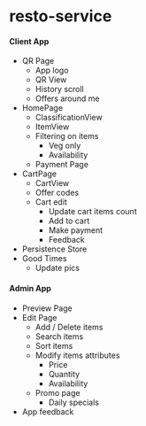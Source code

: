 # resto-service

#### Client App
* QR Page
  * App logo
  * QR View
  * History scroll
  * Offers around me
* HomePage
  * ClassificationView
  * ItemView
  * Filtering on items
    * Veg only
    * Availability
  * Payment Page
* CartPage
  * CartView
  * Offer codes
  * Cart edit
    * Update cart items count
    * Add to cart
    * Make payment
    * Feedback
* Persistence Store
* Good Times
  * Update pics
 
 #### Admin App
 * Preview Page
 * Edit Page
   * Add / Delete items
   * Search items
   * Sort items
   * Modify items attributes
     * Price
     * Quantity
     * Availability
   * Promo page
     * Daily specials
 * App feedback
